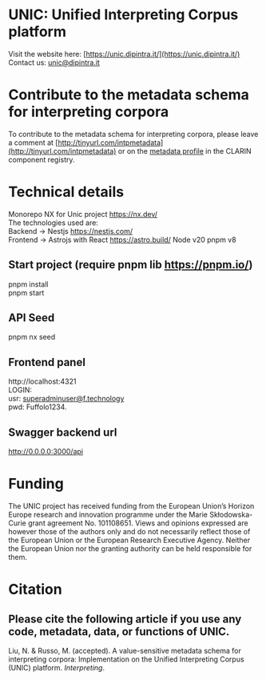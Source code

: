 # UNIC: Unified Interpreting Corpus platform

Visit the website here: [https://unic.dipintra.it/](https://unic.dipintra.it/) 
Contact us: [unic@dipintra.it](mailto:unic@dipintra.it)

# Contribute to the metadata schema for interpreting corpora
To contribute to the metadata schema for interpreting corpora, please leave a comment at [http://tinyurl.com/intpmetadata](http://tinyurl.com/intpmetadata) or on the [metadata profile](https://catalog.clarin.eu/ds/ComponentRegistry#/?itemId=clarin.eu%3Acr1%3Ap_1747312582431&registrySpace=public) in the CLARIN component registry. 

# Technical details

Monorepo NX for Unic project https://nx.dev/ \
The technologies used are:\
Backend -> Nestjs https://nestjs.com/ \
Frontend -> Astrojs with React https://astro.build/
Node v20
pnpm v8

## Start project (require pnpm lib https://pnpm.io/)

pnpm install\
pnpm start

## API Seed

pnpm nx seed

## Frontend panel

http://localhost:4321 \
LOGIN:\
usr: superadminuser@f.technology\
pwd: Fuffolo1234.

## Swagger backend url

http://0.0.0.0:3000/api

# Funding 

The UNIC project has received funding from the European Union’s Horizon Europe research and innovation programme under the Marie Skłodowska-Curie grant agreement No. 101108651. Views and opinions expressed are however those of the authors only and do not necessarily reflect those of the European Union or the European Research Executive Agency. Neither the European Union nor the granting authority can be held responsible for them. 

# Citation 
## Please cite the following article if you use any code, metadata, data, or functions of UNIC.
Liu, N. & Russo, M. (accepted). A value-sensitive metadata schema for interpreting corpora: Implementation on the Unified Interpreting Corpus (UNIC) platform. *Interpreting*.
